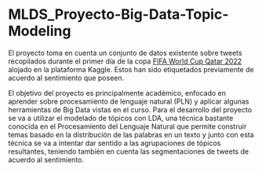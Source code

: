# MLDS_Proyecto-Big-Data-Topic-Modeling
El proyecto toma en cuenta un conjunto de datos existente sobre tweets recopilados durante el primer día de la copa [FIFA World Cup Qatar 2022](https://www.kaggle.com/datasets/tirendazacademy/fifa-world-cup-2022-tweets/data) alojado en la plataforma Kaggle. Estos han sido etiquetados previamente de acuerdo al sentimiento que poseen.

El objetivo del proyecto es principalmente académico, enfocado en aprender sobre procesamiento de lenguaje natural (PLN) y aplicar algunas herramientas de Big Data vistas en el curso. Para el desarrollo del proyecto se va a utilizar el modelado de tópicos con LDA, una técnica bastante conocida en el Procesamiento del Lenguaje Natural que permite construir temas basado en la distribución de las palabras en un texto y junto con esta técnica se va a intentar dar sentido a las agrupaciones de tópicos resultantes, teniendo también en cuenta las segmentaciones de tweets de acuerdo al sentimiento.
